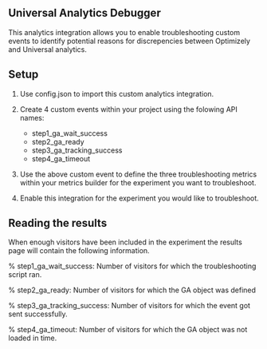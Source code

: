 ## Universal Analytics Debugger

This analytics integration allows you to enable troubleshooting custom events to identify potential reasons for discrepencies between Optimizely and Universal analytics.

## Setup

1.	Use config.json to import this custom analytics integration.

2.	Create 4 custom events within your project using the folowing API names:
	-	step1_ga_wait_success
	-	step2_ga_ready
	-	step3_ga_tracking_success
	-	step4_ga_timeout

4. Use the above custom event to define the three troubleshooting metrics within your metrics builder for the experiment you want to troubleshoot.

5. Enable this integration for the experiment you would like to troubleshoot.

## Reading the results

When enough visitors have been included in the experiment the results page will contain the following information.

% step1_ga_wait_success: Number of visitors for which the troubleshooting script ran.

% step2_ga_ready: Number of visitors for which the GA object was defined

% step3_ga_tracking_success: Number of visitors for which the event got sent successfully.

% step4_ga_timeout: Number of visitors for which the GA object was not loaded in time.